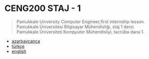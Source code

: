 # CENG200 STAJ - 1
> Pamukkale University Computer Engineer,first internship lesson. <br>
> Pamukkale Üniversitesi Bilgisayar Mühendisliği, staj 1 dersi. <br>
> Pamukkale Üniversiteti Kompyuter Mühendisliyi, təcrübə dərsi 1. <br>

  * [azərbaycanca](/rm/az.md)
  * [türkçe](/rm/tr.md)
  * [english](/rm/en.md)

